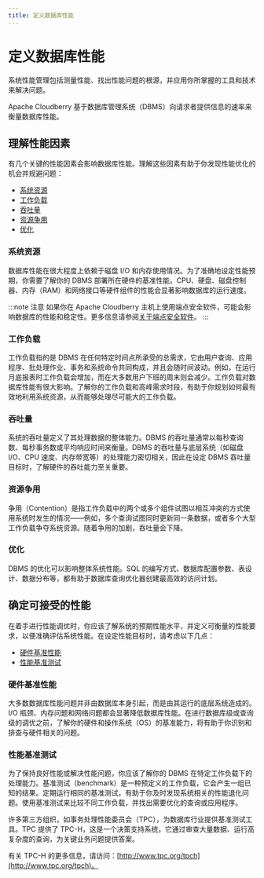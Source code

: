```yaml
---
title: 定义数据库性能
---
```


# 定义数据库性能

系统性能管理包括测量性能、找出性能问题的根源，并应用你所掌握的工具和技术来解决问题。

Apache Cloudberry 基于数据库管理系统（DBMS）向请求者提供信息的速率来衡量数据库性能。

## 理解性能因素

有几个关键的性能因素会影响数据库性能。理解这些因素有助于你发现性能优化的机会并规避问题：

- [系统资源](#系统资源)
- [工作负载](#工作负载)
- [吞吐量](#吞吐量)
- [资源争用](#资源争用)
- [优化](#优化)

### 系统资源

数据库性能在很大程度上依赖于磁盘 I/O 和内存使用情况。为了准确地设定性能预期，你需要了解你的 DBMS 部署所在硬件的基准性能。CPU、硬盘、磁盘控制器、内存（RAM）和网络接口等硬件组件的性能会显著影响数据库的运行速度。

:::note 注意
如果你在 Apache Cloudberry 主机上使用端点安全软件，可能会影响数据库的性能和稳定性。更多信息请参阅[关于端点安全软件](../security/index.md#关于终端安全软件)。
:::

### 工作负载

工作负载指的是 DBMS 在任何特定时间点所承受的总需求，它由用户查询、应用程序、批处理作业、事务和系统命令共同构成，并且会随时间波动。例如，在运行月底报表时工作负载会增加，而在大多数用户下班的周末则会减少。工作负载对数据库性能有很大影响。了解你的工作负载和高峰需求时段，有助于你规划如何最有效地利用系统资源，从而能够处理尽可能大的工作负载。

### 吞吐量

系统的吞吐量定义了其处理数据的整体能力。DBMS 的吞吐量通常以每秒查询数、每秒事务数或平均响应时间来衡量。DBMS 的吞吐量与底层系统（如磁盘 I/O、CPU 速度、内存带宽等）的处理能力密切相关，因此在设定 DBMS 吞吐量目标时，了解硬件的吞吐能力至关重要。

### 资源争用

争用（Contention）是指工作负载中的两个或多个组件试图以相互冲突的方式使用系统时发生的情况——例如，多个查询试图同时更新同一条数据，或者多个大型工作负载争夺系统资源。随着争用的加剧，吞吐量会下降。

### 优化

DBMS 的优化可以影响整体系统性能。SQL 的编写方式、数据库配置参数、表设计、数据分布等，都有助于数据库查询优化器创建最高效的访问计划。

## 确定可接受的性能

在着手进行性能调优时，你应该了解系统的预期性能水平，并定义可衡量的性能要求，以便准确评估系统性能。在设定性能目标时，请考虑以下几点：

- [硬件基准性能](#硬件基准性能)
- [性能基准测试](#性能基准测试)

### 硬件基准性能

大多数数据库性能问题并非由数据库本身引起，而是由其运行的底层系统造成的。I/O 瓶颈、内存问题和网络问题都会显著降低数据库性能。在进行数据库级或查询级的调优之前，了解你的硬件和操作系统（OS）的基准能力，将有助于你识别和排查与硬件相关的问题。

### 性能基准测试

为了保持良好性能或解决性能问题，你应该了解你的 DBMS 在特定工作负载下的处理能力。基准测试（benchmark）是一种预定义的工作负载，它会产生一组已知的结果。定期运行相同的基准测试，有助于你及时发现系统相关的性能退化问题。使用基准测试来比较不同工作负载，并找出需要优化的查询或应用程序。

许多第三方组织，如事务处理性能委员会（TPC），为数据库行业提供基准测试工具。TPC 提供了 TPC-H，这是一个决策支持系统，它通过审查大量数据、运行高复杂度的查询，为关键业务问题提供答案。

有关 TPC-H 的更多信息，请访问：[http://www.tpc.org/tpch](http://www.tpc.org/tpch)。

